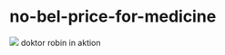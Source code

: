 # no-bel-price-for-medicine
![](https://github.com/nondejus/no-bel-price-for-medicine/blob/main/ArtBoard%20Image%20(285).jpg)
doktor robin in aktion
